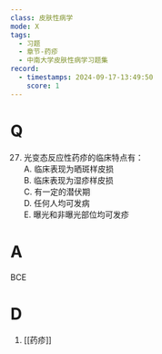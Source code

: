 ```yaml
---
class: 皮肤性病学
mode: X
tags:
  - 习题
  - 章节-药疹
  - 中南大学皮肤性病学习题集
record:
  - timestamps: 2024-09-17-13:49:50
    score: 1
---
```


# Q
27. 光变态反应性药疹的临床特点有：  
A. 临床表现为晒斑样皮损  
B. 临床表现为湿疹样皮损  
C. 有一定的潜伏期  
D. 任何人均可发病  
E. 曝光和非曝光部位均可发疹  
# A
BCE
# D
1. [[药疹]]